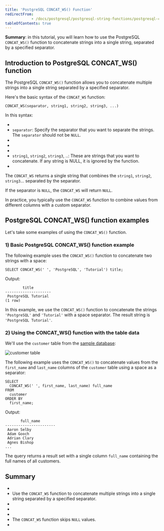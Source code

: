 ```yaml
---
title: 'PostgreSQL CONCAT_WS() Function'
redirectFrom: 
            - /docs/postgresql/postgresql-string-functions/postgresql-concat_ws/
tableOfContents: true
---
```



**Summary**: in this tutorial, you will learn how to use the PostgreSQL `CONCAT_WS()` function to concatenate strings into a single string, separated by a specified separator.





## Introduction to PostgreSQL CONCAT_WS() function





The PostgreSQL `CONCAT_WS()` function allows you to concatenate multiple strings into a single string separated by a specified separator.





Here's the basic syntax of the `CONCAT_WS` function:





```
CONCAT_WS(separator, string1, string2, string3, ...)
```





In this syntax:





- 
- `separator`: Specify the separator that you want to separate the strings. The `separator` should not be `NULL`.
- 
-
- 
- `string1`, `string2`, `string3`, ..: These are strings that you want to concatenate. If any string is NULL, it is ignored by the function.
- 





The `CONCAT_WS` returns a single string that combines the `string1`, `string2`, `string3`... separated by the separator.





If the separator is `NULL`, the `CONCAT_WS` will return `NULL`.





In practice, you typically use the `CONCAT_WS` function to combine values from different columns with a custom separator.





## PostgreSQL CONCAT_WS() function examples





Let's take some examples of using the `CONCAT_WS()` function.





### 1) Basic PostgreSQL CONCAT_WS() function example





The following example uses the `CONCAT_WS()` function to concatenate two strings with a space:





```
SELECT CONCAT_WS(' ', 'PostgreSQL', 'Tutorial') title;
```





Output:





```
        title
---------------------
 PostgreSQL Tutorial
(1 row)
```





In this example, we use the `CONCAT_WS()` function to concatenate the strings `'PostgreSQL'` and `'Tutorial'` with a space separator. The result string is `'PostgreSQL Tutorial'`.





### 2) Using the CONCAT_WS() function with the table data





We'll use the `customer` table from the [sample database](https://www.postgresqltutorial.com/postgresql-getting-started/postgresql-sample-database/):





![customer table](https://www.postgresqltutorial.com/wp-content/uploads/2019/05/customer.png)





The following example uses the `CONCAT_WS()` to concatenate values from the `first_name` and `last_name` columns of the `customer` table using a space as a separator:





```
SELECT
  CONCAT_WS(' ', first_name, last_name) full_name
FROM
  customer
ORDER BY
  first_name;
```





Output:





```
       full_name
-----------------------
 Aaron Selby
 Adam Gooch
 Adrian Clary
 Agnes Bishop
...
```





The query returns a result set with a single column `full_name` containing the full names of all customers.





## Summary





- 
- Use the `CONCAT_WS` function to concatenate multiple strings into a single string separated by a specified separator.
- 
-
- 
- The `CONCAT_WS` function skips `NULL` values.
- 


